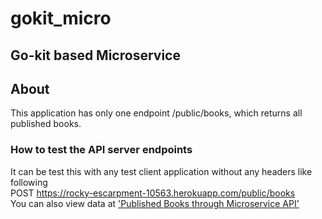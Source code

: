 # gokit_micro

## Go-kit based Microservice

## About
This application has only one endpoint /public/books, which returns all published books.

### How to test the API server endpoints
It can be test this with any test client application without any headers like following <br>
POST https://rocky-escarpment-10563.herokuapp.com/public/books <br>
You can also view data at <a target="_blank" href="https://murmuring-ravine-44482.herokuapp.com//published-books-micro" >'Published Books through Microservice API'</a> 

